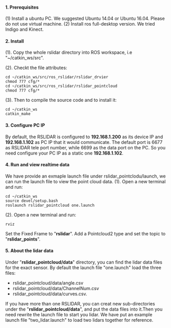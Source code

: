 #### 1. Prerequisites
(1) Install a ubuntu PC. We suggested Ubuntu 14.04 or Ubuntu 16.04. Please do not use virtual machine.
(2) Install ros full-desktop version. We tried Indigo and Kinect.

####  2. Install
(1). Copy the whole rslidar directory into ROS workspace, i.e "~/catkin_ws/src".

(2). Checkt the file attributes:

```
cd ~/catkin_ws/src/ros_rslidar/rslidar_drvier
chmod 777 cfg/*
cd ~/catkin_ws/src/ros_rslidar/rslidar_pointcloud
chmod 777 cfg/*
```

(3). Then to compile the source code and to install it:

```
cd ~/catkin_ws
catkin_make
```
#### 3. Configure PC IP
By default, the RSLIDAR is configured to **192.168.1.200** as its device IP and **192.168.1.102** as PC IP that it would communicate. The default port is 6677 as RSLIDAR tele port number, while 6699 as the data port on the PC.
So you need configure your PC IP as a static one **192.168.1.102**.

#### 4. Run and view realtime data
We have provide an exmaple launch file under rslidar_pointclodu/launch, we can run the launch file to view the point cloud data.
(1). Open a new terminal and run:

```
cd ~/catkin_ws
source devel/setup.bash
roslaunch rslidar_pointcloud one.launch
```

(2). Open a new terminal and run:

```
rviz
```
Set the Fixed Frame to "**rslidar**".
Add a Pointcloud2 type and set the topic to "**rslidar_points**".

#### 5. About the lidar data
Under "**rslidar_pointcloud/data**" directory, you can find the lidar data files for the exact sensor. By default the launch file "one.launch" load the three files: 
- rslidar_pointcloud/data/angle.csv
- rslidar_pointcloud/data/ChannelNum.csv
- rslidar_pointcloud/data/curves.csv. 

If you have more than one RSLIDAR, you can creat new sub-directories under the "**rslidar_pointcloud/data**", and put the data files into it.Then you need rewrite the launch file to start you lidar. We have put an example launch file "two_lidar.launch" to load two lidars together for reference.
